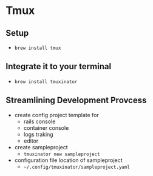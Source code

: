 # Tmux

## Setup

- `brew install tmux`

## Integrate it to your terminal

- `brew install tmuxinator`

## Streamlining Development Provcess

- create config project template for
  - rails console
  - container console
  - logs traking
  - editor
- create sampleproject
  - `tmuxinator new sampleproject`
- configuration file location of sampleproject
  - `~/.config/tmuxinator/sampleproject.yaml`
